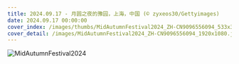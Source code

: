 ```yaml
---
title: 2024.09.17 - 月圆之夜的豫园，上海，中国 (© zyxeos30/Gettyimages)
date: 2024.09.17 00:00:00
cover_index: /images/thumbs/MidAutumnFestival2024_ZH-CN9096556094_533x300.jpg
cover_detail: /images/MidAutumnFestival2024_ZH-CN9096556094_1920x1080.jpg
---
```


![MidAutumnFestival2024](/images/MidAutumnFestival2024_ZH-CN9096556094_1920x1080.jpg)
